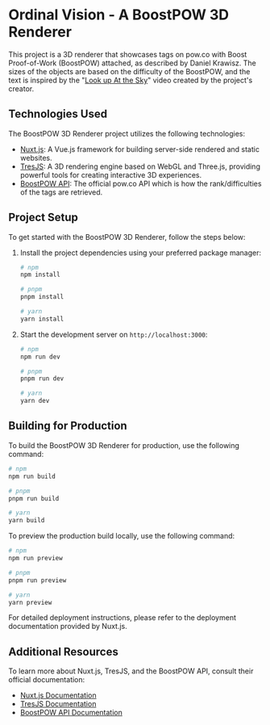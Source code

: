 # Ordinal Vision - A BoostPOW 3D Renderer

This project is a 3D renderer that showcases tags on pow.co with Boost Proof-of-Work (BoostPOW) attached, as described by Daniel Krawisz. The sizes of the objects are based on the difficulty of the BoostPOW, and the text is inspired by the "[Look up At the Sky](https://vimeo.com/689339296)" video created by the project's creator.

## Technologies Used

The BoostPOW 3D Renderer project utilizes the following technologies:

- [Nuxt.js](https://nuxtjs.org): A Vue.js framework for building server-side rendered and static websites.
- [TresJS](https://tres.js.org): A 3D rendering engine based on WebGL and Three.js, providing powerful tools for creating interactive 3D experiences.
- [BoostPOW API](https://pow.co/api): The official pow.co API which is how the rank/difficulties of the tags are retrieved.

## Project Setup

To get started with the BoostPOW 3D Renderer, follow the steps below:

1. Install the project dependencies using your preferred package manager:

   ```bash
   # npm
   npm install

   # pnpm
   pnpm install

   # yarn
   yarn install
   ```

2. Start the development server on `http://localhost:3000`:

   ```bash
   # npm
   npm run dev

   # pnpm
   pnpm run dev

   # yarn
   yarn dev
   ```

## Building for Production

To build the BoostPOW 3D Renderer for production, use the following command:

```bash
# npm
npm run build

# pnpm
pnpm run build

# yarn
yarn build
```

To preview the production build locally, use the following command:

```bash
# npm
npm run preview

# pnpm
pnpm run preview

# yarn
yarn preview
```

For detailed deployment instructions, please refer to the deployment documentation provided by Nuxt.js.

## Additional Resources

To learn more about Nuxt.js, TresJS, and the BoostPOW API, consult their official documentation:

- [Nuxt.js Documentation](https://nuxtjs.org/docs)
- [TresJS Documentation](https://tres.js.org/docs)
- [BoostPOW API Documentation](https://pow.co/api)